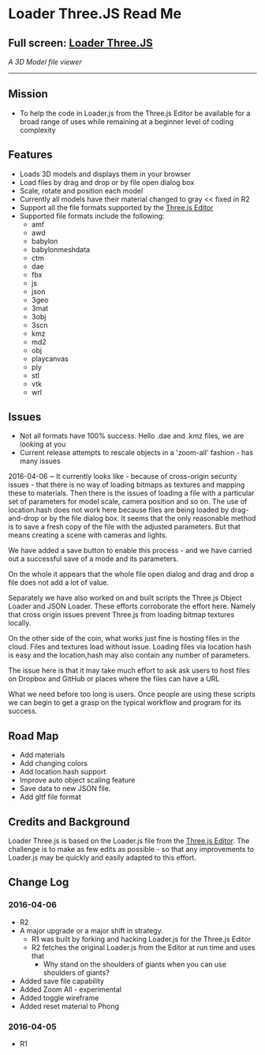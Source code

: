 Loader Three.JS Read Me
===

## Full screen: [Loader Three.JS ]( http://jaanga.github.io/cookbook-threejs/viewers/loader-threejs/ )

_A 3D Model file viewer_

***
## Mission

* To help the code in Loader.js from the Three.js Editor be available for a broad range of uses while remaining at a beginner level of coding complexity
  
## Features

* Loads 3D models and displays them in your browser
* Load files by drag and drop or by file open dialog box
* Scale, rotate and position each model
* Currently all models have their material changed to gray << fixed in R2
* Support all the file formats supported by the [Three.js Editor]( http://threejs.org/editor/ )
* Supported file formats include the following:
	* amf
	* awd
	* babylon
	* babylonmeshdata
	* ctm
	* dae
	* fbx
	* js
	* json
	* 3geo
	* 3mat
	* 3obj
	* 3scn
	* kmz
	* md2
	* obj
	* playcanvas
	* ply
	* stl
	* vtk
	* wrl

## Issues

* Not all formats have 100% success. Hello .dae and .kmz files, we are looking at you
* Current release attempts to rescale objects in a 'zoom-all' fashion - has many issues

2016-04-06 ~
It currently looks like - because of cross-origin security issues - that there is no way of loading bitmaps as textures and mapping these to materials.
Then there is the issues of loading a file with a particular set of parameters for model scale, camera position and so on.
The use of location.hash does not work here because files are being loaded by drag-and-drop or by the file dialog box.
It seems that the only reasonable method is to save a fresh copy of the file with the adjusted parameters.
But that means creating a scene with cameras and lights.

We have added a save button to enable this process - and we have carried out a successful save of a mode and its parameters.

On the whole it appears that the whole file open dialog and drag and drop a file does not add a lot of value.

Separately we have also worked on and built scripts the Three.js Object Loader and JSON Loader.
These efforts corroborate the effort here. Namely that cross origin issues prevent Three.js from loading bitmap textures locally.

On the other side of the coin, what works just fine is hosting files in the cloud. Files and textures load without issue.
Loading files via location hash is easy and the location,hash may also contain any number of parameters.

The issue here is that it may take much effort to ask ask users to host files on Dropbox and GitHub or places where the files can have a URL 

What we need before too long is users. Once people are using these scripts we can begin to get a grasp on the typical workflow and program for its success.
 


## Road Map

* Add materials
* Add changing colors
* Add location.hash support
* Improve auto object scaling feature
* Save data to new JSON file.
* Add gltf file format
 
## Credits and Background

Loader Three.js is based on the Loader.js file from the [Three.js Editor]( http://threejs.org/editor/ ).
The challenge is to make as few edits as possible - so that any improvements to Loader.js may be quickly and easily adapted to this effort.


## Change Log

### 2016-04-06

* R2
* A major upgrade or a major shift in strategy. 
	* R1 was built by forking and hacking Loader.js for the Three.js Editor 
	* R2 fetches the original Loader.js from the Editor at run time and uses that
		* Why stand on the shoulders of giants when you can use shoulders of giants?
* Added save file capability
* Added Zoom All - experimental
* Added toggle wireframe
* Added reset material to Phong

### 2016-04-05

* R1


